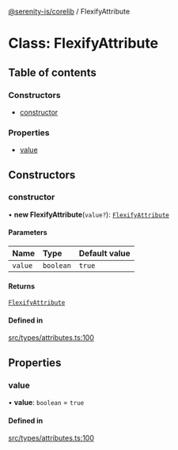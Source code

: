 [@serenity-is/corelib](../README.md) / FlexifyAttribute

# Class: FlexifyAttribute

## Table of contents

### Constructors

- [constructor](FlexifyAttribute.md#constructor)

### Properties

- [value](FlexifyAttribute.md#value)

## Constructors

### constructor

• **new FlexifyAttribute**(`value?`): [`FlexifyAttribute`](FlexifyAttribute.md)

#### Parameters

| Name | Type | Default value |
| :------ | :------ | :------ |
| `value` | `boolean` | `true` |

#### Returns

[`FlexifyAttribute`](FlexifyAttribute.md)

#### Defined in

[src/types/attributes.ts:100](https://github.com/serenity-is/serenity/blob/master/packages/corelib/src/types/attributes.ts#L100)

## Properties

### value

• **value**: `boolean` = `true`

#### Defined in

[src/types/attributes.ts:100](https://github.com/serenity-is/serenity/blob/master/packages/corelib/src/types/attributes.ts#L100)
